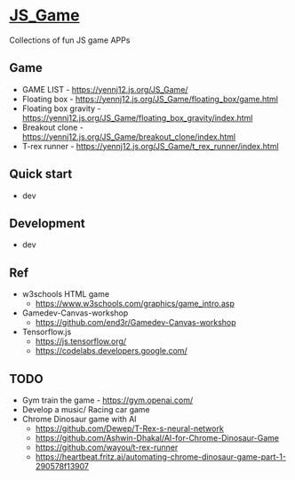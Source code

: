 # [JS_Game](https://yennj12.js.org/JS_Game/)
Collections of fun JS game APPs 

## Game 
- GAME LIST - https://yennj12.js.org/JS_Game/
- Floating box - https://yennj12.js.org/JS_Game/floating_box/game.html
- Floating box gravity -https://yennj12.js.org/JS_Game/floating_box_gravity/index.html
- Breakout clone - https://yennj12.js.org/JS_Game/breakout_clone/index.html
- T-rex runner - https://yennj12.js.org/JS_Game/t_rex_runner/index.html

## Quick start
- dev 

## Development 
- dev 

## Ref
- w3schools HTML game  
	- https://www.w3schools.com/graphics/game_intro.asp
- Gamedev-Canvas-workshop
	- https://github.com/end3r/Gamedev-Canvas-workshop
- Tensorflow.js 
	- https://js.tensorflow.org/
	- https://codelabs.developers.google.com/

## TODO 
- Gym train the game - https://gym.openai.com/
- Develop a music/ Racing car game
- Chrome Dinosaur game with AI  
	- https://github.com/Dewep/T-Rex-s-neural-network
	- https://github.com/Ashwin-Dhakal/AI-for-Chrome-Dinosaur-Game
	- https://github.com/wayou/t-rex-runner
	- https://heartbeat.fritz.ai/automating-chrome-dinosaur-game-part-1-290578f13907